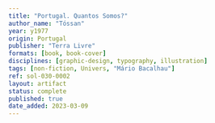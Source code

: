```yaml
---
title: "Portugal. Quantos Somos?"
author_name: "Tóssan"
year: y1977
origin: Portugal
publisher: "Terra Livre"
formats: [book, book-cover]
disciplines: [graphic-design, typography, illustration]
tags: [non-fiction, Univers, "Mário Bacalhau"]
ref: sol-030-0002
layout: artifact
status: complete
published: true
date_added: 2023-03-09
---
```

